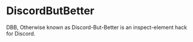 # DiscordButBetter
DBB, Otherwise known as Discord-But-Better is an inspect-element hack for Discord.
